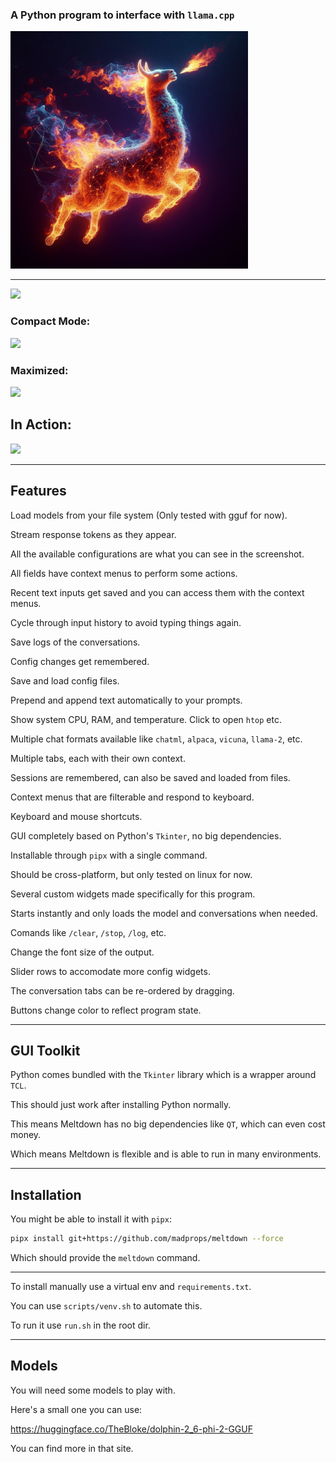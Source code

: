 ### A Python program to interface with `llama.cpp`

<img src="media/image.jpg" width="380">

---

![](https://i.imgur.com/lJoovqI.jpg)

### Compact Mode:

![](https://i.imgur.com/OgkwxRS.jpg)

### Maximized:

![](https://i.imgur.com/ThPfxMD.jpg)

## In Action:

![](https://i.imgur.com/GXG9kUN.gif)

---

## Features

Load models from your file system (Only tested with gguf for now).

Stream response tokens as they appear.

All the available configurations are what you can see in the screenshot.

All fields have context menus to perform some actions.

Recent text inputs get saved and you can access them with the context menus.

Cycle through input history to avoid typing things again.

Save logs of the conversations.

Config changes get remembered.

Save and load config files.

Prepend and append text automatically to your prompts.

Show system CPU, RAM, and temperature. Click to open `htop` etc.

Multiple chat formats available like `chatml`, `alpaca`, `vicuna`, `llama-2`, etc.

Multiple tabs, each with their own context.

Sessions are remembered, can also be saved and loaded from files.

Context menus that are filterable and respond to keyboard.

Keyboard and mouse shortcuts.

GUI completely based on Python's `Tkinter`, no big dependencies.

Installable through `pipx` with a single command.

Should be cross-platform, but only tested on linux for now.

Several custom widgets made specifically for this program.

Starts instantly and only loads the model and conversations when needed.

Comands like `/clear`, `/stop`, `/log`, etc.

Change the font size of the output.

Slider rows to accomodate more config widgets.

The conversation tabs can be re-ordered by dragging.

Buttons change color to reflect program state.

---

## GUI Toolkit

Python comes bundled with the `Tkinter` library which is a wrapper around `TCL`.

This should just work after installing Python normally.

This means Meltdown has no big dependencies like `QT`, which can even cost money.

Which means Meltdown is flexible and is able to run in many environments.

---

## Installation

You might be able to install it with `pipx`:

```sh
pipx install git+https://github.com/madprops/meltdown --force
```

Which should provide the `meltdown` command.

---

To install manually use a virtual env and `requirements.txt`.

You can use `scripts/venv.sh` to automate this.

To run it use `run.sh` in the root dir.

---

## Models

You will need some models to play with.

Here's a small one you can use:

https://huggingface.co/TheBloke/dolphin-2_6-phi-2-GGUF

You can find more in that site.